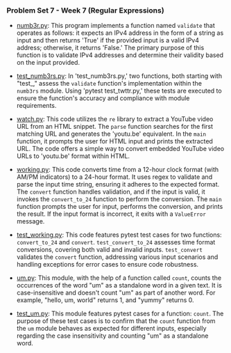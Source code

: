### Problem Set 7 - Week 7 (Regular Expressions)

- [numb3r.py](./numb3rs/numb3rs.py):  This program implements a function named `validate` that operates as follows: it expects an IPv4 address in the form of a string as input and then returns 'True' if the provided input is a valid IPv4 address; otherwise, it returns 'False.' The primary purpose of this function is to validate IPv4 addresses and determine their validity based on the input provided.
- [test_numb3rs.py](./numb3rs/test_numb3rs.py):  In 'test_numb3rs.py,' two functions, both starting with "test_," assess the `validate` function's implementation within the `numb3rs` module. Using 'pytest test_twttr.py,' these tests are executed to ensure the function's accuracy and compliance with module requirements.
  
- [watch.py](./watch/watch.py):  This code utilizes the `re` library to extract a YouTube video URL from an HTML snippet. The `parse` function searches for the first matching URL and generates the 'youtu.be' equivalent. In the `main` function, it prompts the user for HTML input and prints the extracted URL. The code offers a simple way to convert embedded YouTube video URLs to 'youtu.be' format within HTML.

- [working.py](./working/working.py):  This code converts time from a 12-hour clock format (with AM/PM indicators) to a 24-hour format. It uses regex to validate and parse the input time string, ensuring it adheres to the expected format. The `convert` function handles validation, and if the input is valid, it invokes the `convert_to_24` function to perform the conversion. The `main` function prompts the user for input, performs the conversion, and prints the result. If the input format is incorrect, it exits with a `ValueError` message.
- [test_working.py](./working/test_working.py):  This code features pytest test cases for two functions: `convert_to_24` and `convert`. `test_convert_to_24` assesses time format conversions, covering both valid and invalid inputs. `test_convert` validates the `convert` function, addressing various input scenarios and handling exceptions for error cases to ensure code robustness.
- [um.py](./um/um.py):  This module, with the help of a function called `count`, counts the occurrences of the word "um" as a standalone word in a given text. It is case-insensitive and doesn't count "um" as part of another word. For example, "hello, um, world" returns 1, and "yummy" returns 0.
- [test_um.py](./um/test_um.py):  This module features pytest cases for a function: `count`. The purpose of these test cases is to confirm that the `count` function from the `um` module behaves as expected for different inputs, especially regarding the case insensitivity and counting "um" as a standalone word.
